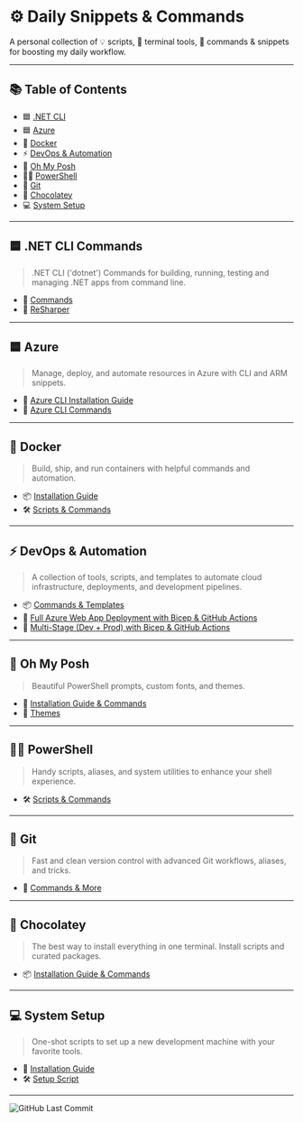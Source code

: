 # ⚙️ Daily Snippets & Commands

A personal collection of 💡 scripts, 🔧 terminal tools, 🚀 commands & snippets for boosting my daily workflow.</p>

---

## 📚 Table of Contents

- 🟦 [.NET CLI](#-net-cli-commands)
- 🟦 [Azure](#-azure)
- 🐳 [Docker](#-docker)
- ⚡ [DevOps & Automation](#-devops--automation)
- 🎨 [Oh My Posh](#-oh-my-posh)
- 🧑‍💻 [PowerShell](#-powershell)
- 🌿 [Git](#-git)
- 🍫 [Chocolatey](#-chocolatey)
- 💻 [System Setup](#-system-setup)

---

## 🟦 .NET CLI Commands

> .NET CLI ('dotnet') Commands for building, running, testing and managing .NET apps from command line.

- 📄 [Commands](DotNet/cli-commands.md)
- 📄 [ReSharper](DotNet/resharper.md)

---

## 🟦 Azure

> Manage, deploy, and automate resources in Azure with CLI and ARM snippets.

- 📄 [Azure CLI Installation Guide](Azure/azure-cli-install.md)
- 📄 [Azure CLI Commands](Azure/scripts-and-commands.md)

---

## 🐳 Docker

> Build, ship, and run containers with helpful commands and automation.

- 📦 [Installation Guide](Docker/install.md)  
- 🛠️ [Scripts & Commands](Docker/scripts-and-commands.md)

---

## ⚡ DevOps & Automation

> A collection of tools, scripts, and templates to automate cloud infrastructure, deployments, and development pipelines.

- 📦 [Commands & Templates](DevOps-Automation/devops-automation.md)  
- 🚀 [Full Azure Web App Deployment with Bicep & GitHub Actions](DevOps-Automation/bicep-github-actions.md)
- 🚀 [Multi-Stage (Dev + Prod) with Bicep & GitHub Actions](DevOps-Automation/webapp-multistage-deploy.md)

---

## 🎨 Oh My Posh

> Beautiful PowerShell prompts, custom fonts, and themes.

- 📘 [Installation Guide & Commands](Oh-My-Posh/readme.md)  
- 🎨 [Themes](Oh-My-Posh/Themes)

---

## 🧑‍💻 PowerShell

> Handy scripts, aliases, and system utilities to enhance your shell experience.

- 🛠️ [Scripts & Commands](Powershell/scripts-and-commands.md)

---

## 🌿 Git

> Fast and clean version control with advanced Git workflows, aliases, and tricks.

- 📘 [Commands & More](Git/commands.md)

---

## 🍫 Chocolatey

> The best way to install everything in one terminal. Install scripts and curated packages.

- 📦 [Installation Guide & Commands](Chocolatey/install-guide-and-commands.md)

---

## 💻 System Setup

> One-shot scripts to set up a new development machine with your favorite tools.

- 🧭 [Installation Guide](System-Setup/readme.md)  
- 🛠️ [Setup Script](System-Setup/Scripts/initial.ps1)

---

![GitHub Last Commit](https://img.shields.io/github/last-commit/getOne21/snippets-and-scripts)

